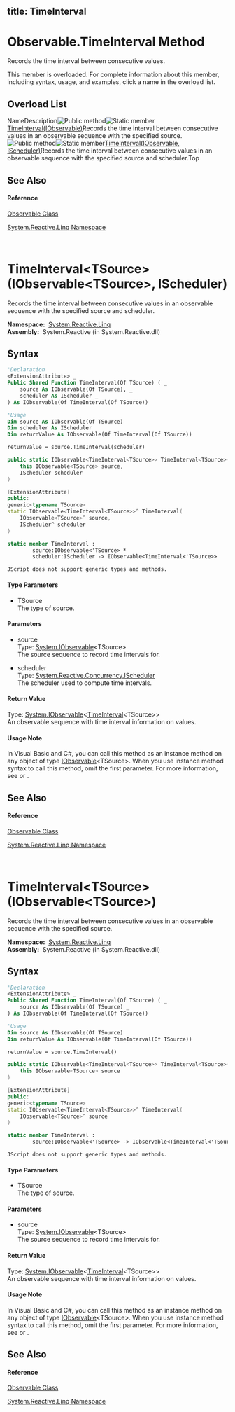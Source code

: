 title: TimeInterval
---
# Observable.TimeInterval Method

Records the time interval between consecutive values.

This member is overloaded. For complete information about this member, including syntax, usage, and examples, click a name in the overload list.

## Overload List

NameDescription![Public method](https://reactiveui.net/assets/img/Hh303103.pubmethod(en-us,VS.103).gif "Public method")![Static member](https://reactiveui.net/assets/img/Hh244319.static(en-us,VS.103).gif "Static member")[TimeInterval<TSource>(IObservable<TSource>)](https://msdn.microsoft.com/en-us/library/m:system.reactive.linq.observable.timeinterval%60%601(system.iobservable%7b%60%600%7d)(v=VS.103))Records the time interval between consecutive values in an observable sequence with the specified source.![Public method](https://reactiveui.net/assets/img/Hh303103.pubmethod(en-us,VS.103).gif "Public method")![Static member](https://reactiveui.net/assets/img/Hh244319.static(en-us,VS.103).gif "Static member")[TimeInterval<TSource>(IObservable<TSource>, IScheduler)](https://msdn.microsoft.com/en-us/library/m:system.reactive.linq.observable.timeinterval%60%601(system.iobservable%7b%60%600%7d%2csystem.reactive.concurrency.ischeduler)(v=VS.103))Records the time interval between consecutive values in an observable sequence with the specified source and scheduler.Top

## See Also

#### Reference

[Observable Class](Observable/Observable)

[System.Reactive.Linq Namespace](System.Reactive.Linq/System.Reactive.Linq)



<br />

# TimeInterval\<TSource\>(IObservable\<TSource\>, IScheduler)

Records the time interval between consecutive values in an observable sequence with the specified source and scheduler.

**Namespace:**  [System.Reactive.Linq](System.Reactive.Linq/System.Reactive.Linq)  
**Assembly:**  System.Reactive (in System.Reactive.dll)

## Syntax

```vb
'Declaration
<ExtensionAttribute> _
Public Shared Function TimeInterval(Of TSource) ( _
    source As IObservable(Of TSource), _
    scheduler As IScheduler _
) As IObservable(Of TimeInterval(Of TSource))
```

```vb
'Usage
Dim source As IObservable(Of TSource)
Dim scheduler As IScheduler
Dim returnValue As IObservable(Of TimeInterval(Of TSource))

returnValue = source.TimeInterval(scheduler)
```

```csharp
public static IObservable<TimeInterval<TSource>> TimeInterval<TSource>(
    this IObservable<TSource> source,
    IScheduler scheduler
)
```

```c++
[ExtensionAttribute]
public:
generic<typename TSource>
static IObservable<TimeInterval<TSource>>^ TimeInterval(
    IObservable<TSource>^ source, 
    IScheduler^ scheduler
)
```

```fsharp
static member TimeInterval : 
        source:IObservable<'TSource> * 
        scheduler:IScheduler -> IObservable<TimeInterval<'TSource>> 
```

```jscript
JScript does not support generic types and methods.
```

#### Type Parameters

- TSource  
  The type of source.

#### Parameters

- source  
  Type: [System.IObservable](https://msdn.microsoft.com/en-us/library/Dd990377)\<TSource\>  
  The source sequence to record time intervals for.

- scheduler  
  Type: [System.Reactive.Concurrency.IScheduler](IScheduler/IScheduler)  
  The scheduler used to compute time intervals.

#### Return Value

Type: [System.IObservable](https://msdn.microsoft.com/en-us/library/Dd990377)\<[TimeInterval](TimeInterval/TimeInterval(T))\<TSource\>\>  
An observable sequence with time interval information on values.

#### Usage Note

In Visual Basic and C\#, you can call this method as an instance method on any object of type [IObservable](https://msdn.microsoft.com/en-us/library/Dd990377)\<TSource\>. When you use instance method syntax to call this method, omit the first parameter. For more information, see [](https://msdn.microsoft.com/en-us/library/Bb384936) or [](https://msdn.microsoft.com/en-us/library/Bb383977).

## See Also

#### Reference

[Observable Class](Observable/Observable)

[System.Reactive.Linq Namespace](System.Reactive.Linq/System.Reactive.Linq)



<br />

# TimeInterval\<TSource\>(IObservable\<TSource\>)

Records the time interval between consecutive values in an observable sequence with the specified source.

**Namespace:**  [System.Reactive.Linq](System.Reactive.Linq/System.Reactive.Linq)  
**Assembly:**  System.Reactive (in System.Reactive.dll)

## Syntax

```vb
'Declaration
<ExtensionAttribute> _
Public Shared Function TimeInterval(Of TSource) ( _
    source As IObservable(Of TSource) _
) As IObservable(Of TimeInterval(Of TSource))
```

```vb
'Usage
Dim source As IObservable(Of TSource)
Dim returnValue As IObservable(Of TimeInterval(Of TSource))

returnValue = source.TimeInterval()
```

```csharp
public static IObservable<TimeInterval<TSource>> TimeInterval<TSource>(
    this IObservable<TSource> source
)
```

```c++
[ExtensionAttribute]
public:
generic<typename TSource>
static IObservable<TimeInterval<TSource>>^ TimeInterval(
    IObservable<TSource>^ source
)
```

```fsharp
static member TimeInterval : 
        source:IObservable<'TSource> -> IObservable<TimeInterval<'TSource>> 
```

```jscript
JScript does not support generic types and methods.
```

#### Type Parameters

- TSource  
  The type of source.

#### Parameters

- source  
  Type: [System.IObservable](https://msdn.microsoft.com/en-us/library/Dd990377)\<TSource\>  
  The source sequence to record time intervals for.

#### Return Value

Type: [System.IObservable](https://msdn.microsoft.com/en-us/library/Dd990377)\<[TimeInterval](TimeInterval/TimeInterval(T))\<TSource\>\>  
An observable sequence with time interval information on values.

#### Usage Note

In Visual Basic and C\#, you can call this method as an instance method on any object of type [IObservable](https://msdn.microsoft.com/en-us/library/Dd990377)\<TSource\>. When you use instance method syntax to call this method, omit the first parameter. For more information, see [](https://msdn.microsoft.com/en-us/library/Bb384936) or [](https://msdn.microsoft.com/en-us/library/Bb383977).

## See Also

#### Reference

[Observable Class](Observable/Observable)

[System.Reactive.Linq Namespace](System.Reactive.Linq/System.Reactive.Linq)
